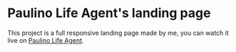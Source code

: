# Paulino Life Agent's landing page

This project is a full responsive landing page made by me, you can watch it live on [Paulino Life Agent](https://paulinolifeagents.com).
